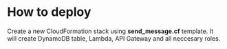 # How to deploy

Create a new CloudFormation stack using **send_message.cf** template. It will create DynamoDB table, Lambda, API Gateway and all neccesary roles. 
